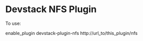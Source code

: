 Devstack NFS Plugin
===================

To use:

enable_plugin devstack-plugin-nfs http://url_to/this_plugin/nfs

